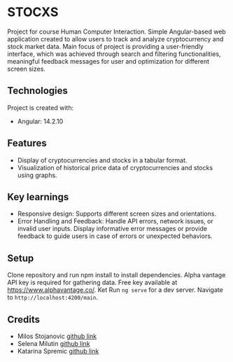 # STOCXS

Project for course Human Computer Interaction. 
Simple Angular-based web application created to allow users to track and analyze cryptocurrency and stock market data. 
Main focus of project is providing a user-friendly interface, which was achieved through search and filtering functionalities, meaningful feedback messages for user and optimization for different screen sizes.

## Technologies

Project is created with:

* Angular: 14.2.10

## Features

* Display of cryptocurrencies and stocks in a tabular format.
* Visualization of historical price data of cryptocurrencies and stocks using graphs.

## Key learnings
* Responsive design:
	Supports different screen sizes and orientations.
* Error Handling and Feedback:
	Handle API errors, network issues, or invalid user inputs. Display informative error messages or provide feedback to guide users in case of errors or unexpected behaviors.

## Setup

Clone repository and run npm install to install dependencies.
Alpha vantage API key is required for gathering data. Free key available at https://www.alphavantage.co/. Ket
Run `ng serve` for a dev server. Navigate to `http://localhost:4200/main`. 


## Credits

* Milos Stojanovic [github link](https://github.com/miloss01)
* Selena Milutin [github link](https://github.com/SelenaMilutin)
* Katarina Spremic [github link](https://github.com/s-katarina)
